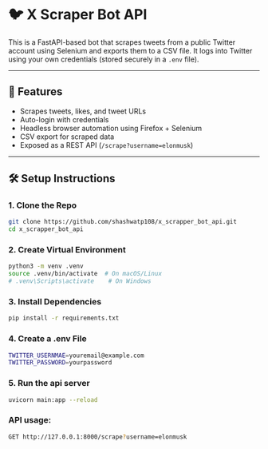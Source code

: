 # 🐦 X Scraper Bot API

This is a FastAPI-based bot that scrapes tweets from a public Twitter account using Selenium and exports them to a CSV file. It logs into Twitter using your own credentials (stored securely in a `.env` file).

---

## 🚀 Features

- Scrapes tweets, likes, and tweet URLs
- Auto-login with credentials
- Headless browser automation using Firefox + Selenium
- CSV export for scraped data
- Exposed as a REST API (`/scrape?username=elonmusk`)

---

## 🛠 Setup Instructions

### 1. Clone the Repo

```bash
git clone https://github.com/shashwatp108/x_scrapper_bot_api.git
cd x_scrapper_bot_api
```

### 2. Create Virtual Environment

```bash
python3 -m venv .venv
source .venv/bin/activate  # On macOS/Linux
# .venv\Scripts\activate    # On Windows
```

### 3. Install Dependencies
```bash
pip install -r requirements.txt
```
### 4. Create a .env File
```bash
TWITTER_USERNMAE=youremail@example.com
TWITTER_PASSWORD=yourpassword
```
### 5. Run the api server
```bash
uvicorn main:app --reload
```

### API usage:
```bash
GET http://127.0.0.1:8000/scrape?username=elonmusk
```

